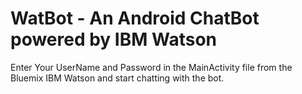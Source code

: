 ﻿# WatBot - An Android ChatBot powered by IBM Watson

Enter Your UserName and Password in the MainActivity file from the Bluemix IBM Watson and start chatting with the bot.